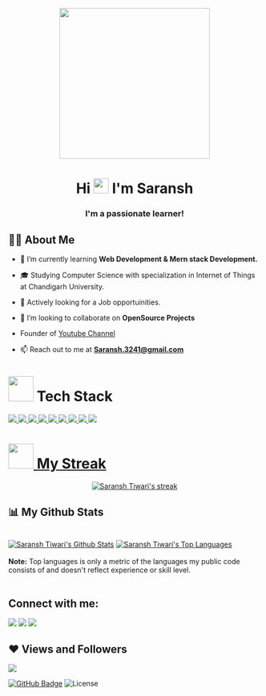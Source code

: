 <p align="center">
<a align="center"><img src="file:///C:/Users/Asus/Downloads/NicePng_avatar-png_8049853_adobe_express.svg" width="300px"> </a>
</p>



<h1 align="center">Hi <img src="https://raw.githubusercontent.com/MartinHeinz/MartinHeinz/master/wave.gif" width="30px"> I'm Saransh</h1>
<h3 align="center">I'm a passionate learner!</h3>


## 🙋‍♂️ About Me

- 🌱 I’m currently learning **Web Development & Mern stack Development.**

- 🎓 Studying Computer Science with specialization in Internet of Things at Chandigarh University.

- 💼   Actively looking for a Job opportuinities.

- 👯 I’m looking to collaborate on **OpenSource Projects**

- Founder of <a href="https://www.youtube.com/channel/UC-dBzAiZz-pN2dVRV9ALRvw" target="_blank">Youtube Channel</a>

- 📫 Reach out to me at **Saransh.3241@gmail.com**


<h1/><img src="https://raw.githubusercontent.com/JayantGoel001/JayantGoel001/master/GIF/github.gif" width="50px"/> Tech Stack</h1>
    
<p align="left"> 
    <a href="https://react.com/" target="_blank"> <img src="https://img.icons8.com/color/48/000000/react-native.png"/> </a>
    <a href="https://www.java.com" target="_blank"> <img src="https://img.icons8.com/color/48/000000/java-coffee-cup-logo.png"/> </a>
    <a href="https://www.w3.org/html/" target="_blank"> <img src="https://img.icons8.com/color/48/000000/html-5.png"/> </a> 
    <a href="https://www.w3schools.com/css/" target="_blank"> <img src="https://img.icons8.com/color/48/000000/css3.png"/> </a> 
    <a href="https://www.python.org" target="_blank"> <img src="https://img.icons8.com/color/48/000000/python.png"/> </a>
    <a href="https://firebase.google.com/" target="_blank"> <img src="https://img.icons8.com/color/48/000000/Mern.png"/> </a> 
    <a href="https://git-scm.com/" target="_blank"> <img src="https://img.icons8.com/color/48/000000/git.png"/> </a>
    <a href="https://c++.google.com/" target="_blank"> <img src="https://img.icons8.com/color/48/000000/c-plus-plus-logo.png"/> </a>
    <a href="https://flutter.dev/" target="_blank">
    <img src="https://img.icons8.com/fluency/48/000000/flutter.png"/>
</p>
    
<h1/><img src="https://camo.githubusercontent.com/63371d36886ee658f5a97401f393e1ab1684b2fd3de674b8f5efc7d410b2a3d0/68747470733a2f2f6d656469612e67697068792e636f6d2f6d656469612f57556c706c634d704f43456d5447427442572f67697068792e676966" width="50px"/> My Streak</h1>
    
<p align="center">
    <a href="https://github.com/SaranshTiwari03/github-readme-streak-stats">
        <img title="🔥 Get streak stats for your profile at git.io/streak-stats" alt="Saransh Tiwari's streak" src="https://github-readme-streak-stats.herokuapp.com/?user=SaranshTiwari03&theme=black-ice&hide_border=true&stroke=0000&background=060A0CD0"/>
    </a>
</p>


## 📊 My Github Stats

  <br/>
    <a href="https://github.com/SaranshTiwari03/github-readme-stats"><img alt="Saransh Tiwari's Github Stats" src="https://github-readme-stats.vercel.app/api?username=SaranshTiwari03&show_icons=true&count_private=true&theme=react&hide_border=true&bg_color=0D1117" /></a>
  <a href="https://github.com/SaranshTiwari03/github-readme-stats"><img alt="Saransh Tiwari's Top Languages" src="https://github-readme-stats.vercel.app/api/top-langs/?username=SaranshTiwari03&langs_count=8&count_private=true&layout=compact&theme=react&hide_border=true&bg_color=0D1117" /></a> 

  <br/>
<br>
  <b>Note:</b> Top languages is only a metric of the languages my public code consists of and doesn't reflect experience or skill level.


<br/>
<br>

<!-- <a href="https://github.com/SaranshTiwari03/github-readme-activity-graph"><img alt="Saransh Tiwari's Activity Graph" src="https://activity-graph.herokuapp.com/graph?username=SaranshTiwari03&bg_color=0D1117&color=5BCDEC&line=5BCDEC&point=FFFFFF&hide_border=true" /></a> -->

## Connect with me:
<p align="left">

<a href = "https://www.linkedin.com/in/saransh-tiwari-5a934a139/"><img src="https://img.icons8.com/fluent/48/000000/linkedin.png"/></a>
<a href = "https://https://twitter.com/Saransh_Tiwari_"><img src="https://img.icons8.com/fluent/48/000000/twitter.png"/></a>
<a href = "https://www.youtube.com/channel/UC-dBzAiZz-pN2dVRV9ALRvw"><img src="https://img.icons8.com/color/48/000000/youtube-play.png"/></a>

</p>

## ❤ Views and Followers
<a href="https://github.com/SaranshTiwari03/github-profile-views-counter">
    <img src="https://komarev.com/ghpvc/?username=SaranshTiwari03">
</a>

<a href="https://github.com/SaranshTiwari03?tab=followers"><img src="https://img.shields.io/github/followers/SaranshTiwari03?label=Followers&style=social" alt="GitHub Badge"></a> 
![License](https://camo.githubusercontent.com/890acbdcb87868b382af9a4b1fac507b9659d9bf/68747470733a2f2f696d672e736869656c64732e696f2f62616467652f6c6963656e73652d4d49542d626c75652e737667)
